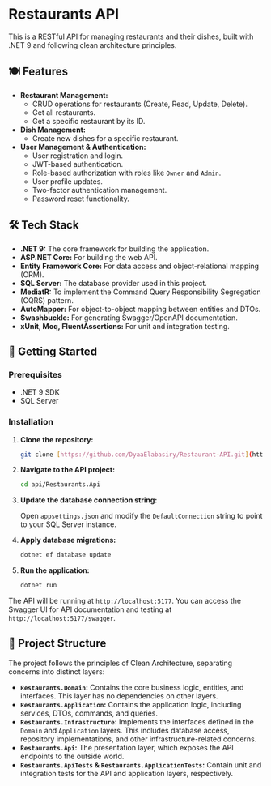# Restaurants API

This is a RESTful API for managing restaurants and their dishes, built with .NET 9 and following clean architecture principles.

## 🍽️ Features

* **Restaurant Management:**
    * CRUD operations for restaurants (Create, Read, Update, Delete).
    * Get all restaurants.
    * Get a specific restaurant by its ID.
* **Dish Management:**
    * Create new dishes for a specific restaurant.
* **User Management & Authentication:**
    * User registration and login.
    * JWT-based authentication.
    * Role-based authorization with roles like `Owner` and `Admin`.
    * User profile updates.
    * Two-factor authentication management.
    * Password reset functionality.

## 🛠️ Tech Stack

* **.NET 9:** The core framework for building the application.
* **ASP.NET Core:** For building the web API.
* **Entity Framework Core:** For data access and object-relational mapping (ORM).
* **SQL Server:** The database provider used in this project.
* **MediatR:** To implement the Command Query Responsibility Segregation (CQRS) pattern.
* **AutoMapper:** For object-to-object mapping between entities and DTOs.
* **Swashbuckle:** For generating Swagger/OpenAPI documentation.
* **xUnit, Moq, FluentAssertions:** For unit and integration testing.

## 🚀 Getting Started

### Prerequisites

* .NET 9 SDK
* SQL Server

### Installation

1.  **Clone the repository:**
    ```bash
    git clone [https://github.com/DyaaElabasiry/Restaurant-API.git](https://github.com/DyaaElabasiry/Restaurant-API.git)
    ```
2.  **Navigate to the API project:**
    ```bash
    cd api/Restaurants.Api
    ```
3.  **Update the database connection string:**

    Open `appsettings.json` and modify the `DefaultConnection` string to point to your SQL Server instance.

4.  **Apply database migrations:**
    ```bash
    dotnet ef database update
    ```
5.  **Run the application:**
    ```bash
    dotnet run
    ```

The API will be running at `http://localhost:5177`. You can access the Swagger UI for API documentation and testing at `http://localhost:5177/swagger`.

## 📂 Project Structure

The project follows the principles of Clean Architecture, separating concerns into distinct layers:

* **`Restaurants.Domain`:** Contains the core business logic, entities, and interfaces. This layer has no dependencies on other layers.
* **`Restaurants.Application`:** Contains the application logic, including services, DTOs, commands, and queries.
* **`Restaurants.Infrastructure`:** Implements the interfaces defined in the `Domain` and `Application` layers. This includes database access, repository implementations, and other infrastructure-related concerns.
* **`Restaurants.Api`:** The presentation layer, which exposes the API endpoints to the outside world.
* **`Restaurants.ApiTests` & `Restaurants.ApplicationTests`:** Contain unit and integration tests for the API and application layers, respectively.

